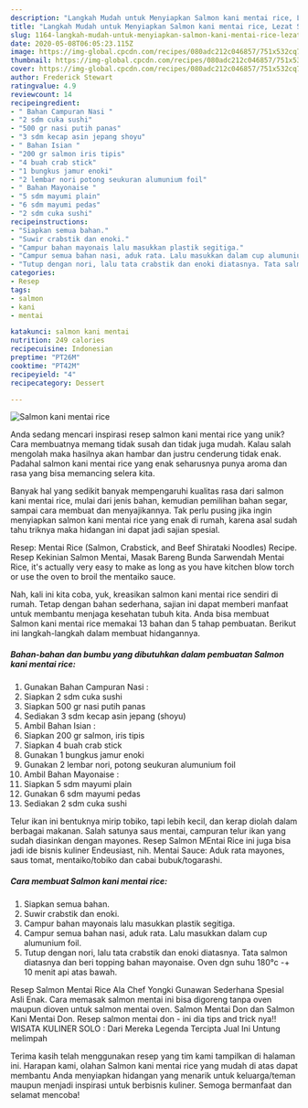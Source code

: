 ```yaml
---
description: "Langkah Mudah untuk Menyiapkan Salmon kani mentai rice, Lezat Sekali"
title: "Langkah Mudah untuk Menyiapkan Salmon kani mentai rice, Lezat Sekali"
slug: 1164-langkah-mudah-untuk-menyiapkan-salmon-kani-mentai-rice-lezat-sekali
date: 2020-05-08T06:05:23.115Z
image: https://img-global.cpcdn.com/recipes/080adc212c046857/751x532cq70/salmon-kani-mentai-rice-foto-resep-utama.jpg
thumbnail: https://img-global.cpcdn.com/recipes/080adc212c046857/751x532cq70/salmon-kani-mentai-rice-foto-resep-utama.jpg
cover: https://img-global.cpcdn.com/recipes/080adc212c046857/751x532cq70/salmon-kani-mentai-rice-foto-resep-utama.jpg
author: Frederick Stewart
ratingvalue: 4.9
reviewcount: 14
recipeingredient:
- " Bahan Campuran Nasi "
- "2 sdm cuka sushi"
- "500 gr nasi putih panas"
- "3 sdm kecap asin jepang shoyu"
- " Bahan Isian "
- "200 gr salmon iris tipis"
- "4 buah crab stick"
- "1 bungkus jamur enoki"
- "2 lembar nori potong seukuran alumunium foil"
- " Bahan Mayonaise "
- "5 sdm mayumi plain"
- "6 sdm mayumi pedas"
- "2 sdm cuka sushi"
recipeinstructions:
- "Siapkan semua bahan."
- "Suwir crabstik dan enoki."
- "Campur bahan mayonais lalu masukkan plastik segitiga."
- "Campur semua bahan nasi, aduk rata. Lalu masukkan dalam cup alumunium foil."
- "Tutup dengan nori, lalu tata crabstik dan enoki diatasnya. Tata salmon diatasnya dan beri topping bahan mayonaise. Oven dgn suhu 180°c -+ 10 menit api atas bawah."
categories:
- Resep
tags:
- salmon
- kani
- mentai

katakunci: salmon kani mentai 
nutrition: 249 calories
recipecuisine: Indonesian
preptime: "PT26M"
cooktime: "PT42M"
recipeyield: "4"
recipecategory: Dessert

---
```



![Salmon kani mentai rice](https://img-global.cpcdn.com/recipes/080adc212c046857/751x532cq70/salmon-kani-mentai-rice-foto-resep-utama.jpg)

Anda sedang mencari inspirasi resep salmon kani mentai rice yang unik? Cara membuatnya memang tidak susah dan tidak juga mudah. Kalau salah mengolah maka hasilnya akan hambar dan justru cenderung tidak enak. Padahal salmon kani mentai rice yang enak seharusnya punya aroma dan rasa yang bisa memancing selera kita.

Banyak hal yang sedikit banyak mempengaruhi kualitas rasa dari salmon kani mentai rice, mulai dari jenis bahan, kemudian pemilihan bahan segar, sampai cara membuat dan menyajikannya. Tak perlu pusing jika ingin menyiapkan salmon kani mentai rice yang enak di rumah, karena asal sudah tahu triknya maka hidangan ini dapat jadi sajian spesial.

Resep: Mentai Rice (Salmon, Crabstick, and Beef Shirataki Noodles) Recipe. Resep Kekinian Salmon Mentai, Masak Bareng Bunda Sarwendah Mentai Rice, it&#39;s actually very easy to make as long as you have kitchen blow torch or use the oven to broil the mentaiko sauce.


Nah, kali ini kita coba, yuk, kreasikan salmon kani mentai rice sendiri di rumah. Tetap dengan bahan sederhana, sajian ini dapat memberi manfaat untuk membantu menjaga kesehatan tubuh kita. Anda bisa membuat Salmon kani mentai rice memakai 13 bahan dan 5 tahap pembuatan. Berikut ini langkah-langkah dalam membuat hidangannya.

<!--inarticleads1-->

##### Bahan-bahan dan bumbu yang dibutuhkan dalam pembuatan Salmon kani mentai rice:

1. Gunakan  Bahan Campuran Nasi :
1. Siapkan 2 sdm cuka sushi
1. Siapkan 500 gr nasi putih panas
1. Sediakan 3 sdm kecap asin jepang (shoyu)
1. Ambil  Bahan Isian :
1. Siapkan 200 gr salmon, iris tipis
1. Siapkan 4 buah crab stick
1. Gunakan 1 bungkus jamur enoki
1. Gunakan 2 lembar nori, potong seukuran alumunium foil
1. Ambil  Bahan Mayonaise :
1. Siapkan 5 sdm mayumi plain
1. Gunakan 6 sdm mayumi pedas
1. Sediakan 2 sdm cuka sushi


Telur ikan ini bentuknya mirip tobiko, tapi lebih kecil, dan kerap diolah dalam berbagai makanan. Salah satunya saus mentai, campuran telur ikan yang sudah diasinkan dengan mayones. Resep Salmon MEntai Rice ini juga bisa jadi ide bisnis kuliner Endeusiast, nih. Mentai Sauce: Aduk rata mayones, saus tomat, mentaiko/tobiko dan cabai bubuk/togarashi. 

<!--inarticleads2-->

##### Cara membuat Salmon kani mentai rice:

1. Siapkan semua bahan.
1. Suwir crabstik dan enoki.
1. Campur bahan mayonais lalu masukkan plastik segitiga.
1. Campur semua bahan nasi, aduk rata. Lalu masukkan dalam cup alumunium foil.
1. Tutup dengan nori, lalu tata crabstik dan enoki diatasnya. Tata salmon diatasnya dan beri topping bahan mayonaise. Oven dgn suhu 180°c -+ 10 menit api atas bawah.


Resep Salmon Mentai Rice Ala Chef Yongki Gunawan Sederhana Spesial Asli Enak. Cara memasak salmon mentai ini bisa digoreng tanpa oven maupun dioven untuk salmon mentai oven. Salmon Mentai Don dan Salmon Kani Mentai Don. Resep salmon mentai don - ini dia tips and trick nya!! WISATA KULINER SOLO : Dari Mereka Legenda Tercipta Jual Ini Untung melimpah 

Terima kasih telah menggunakan resep yang tim kami tampilkan di halaman ini. Harapan kami, olahan Salmon kani mentai rice yang mudah di atas dapat membantu Anda menyiapkan hidangan yang menarik untuk keluarga/teman maupun menjadi inspirasi untuk berbisnis kuliner. Semoga bermanfaat dan selamat mencoba!
